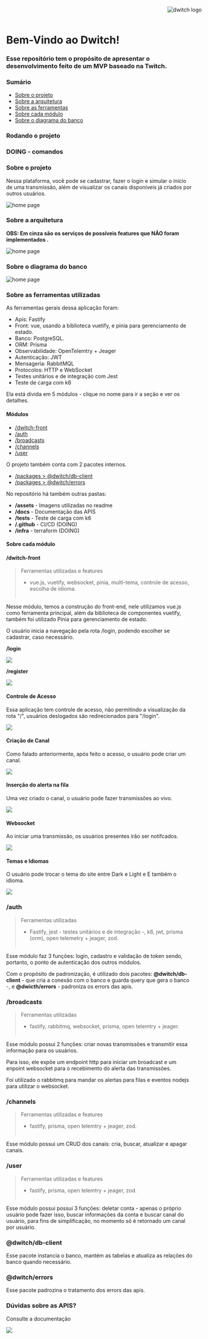 </br>
    <div style="width: 100vw; display:flex; justify-content:center;">
        <img  src="./assets/dwitch.png" alt="dwitch logo" />
    </div>
</br>

# Bem-Vindo ao Dwitch!

### Esse repositório tem o propósito de apresentar o desenvolvimento feito de um MVP baseado na Twitch.

### Sumário

- [Sobre o projeto](#sobre-o-projeto)
- [Sobre a arquitetura](#sobre-a-arquitetura)
- [Sobre as ferramentas](#sobre-as-ferramentas-utilizadas)
- [Sobre cada módulo](#sobre-cada-módulo)
- [Sobre o diagrama do banco](#sobre-o-diagrama-do-banco)


### Rodando o projeto

### **DOING - comandos**

### Sobre o projeto

Nessa plataforma, você pode se cadastrar, fazer o login e simular o inicio de uma transmissão, além de visualizar os canais disponíveis já criados por outros usuários.

<img src="./assets/home-has-channel.png" alt="home page" style="max-width: 800px;"/>

### Sobre a arquitetura

**OBS: Em cinza são os serviços de possíveis features que NÃO foram implementados .**

<img src="./assets/arquitetura.png" alt="home page" style="max-width: 800px;"/>

### Sobre o diagrama do banco 

<img src="./assets/database.png" alt="home page" style="max-width: 800px;"/>

### Sobre as ferramentas utilizadas

As ferramentas gerais dessa aplicação foram:
- Apis: Fastify
- Front: vue, usando a biblioteca vuetify, e pinia para gerenciamento de estado.
- Banco: PostgreSQL.
- ORM: Prisma
- Observabilidade: OpenTelemtry + Jeager
- Autenticação: JWT
- Mensageria: RabbitMQL
- Protocolos: HTTP e WebSocket
- Testes unitários e de integração com Jest
- Teste de carga com k6

Ela está divida em 5 módulos - clique no nome para ir a seção e ver os detalhes. 

#### Módulos

- [/dwitch-front](#dwitch-front)
- [/auth](#auth)
- [/broadcasts](#broadcasts)
- [/channels](#channels)
- [/user](#user)

O projeto também conta com 2 pacotes internos.

- [/packages > @dwitch/db-client](#@dwitch/db-client)
- [/packages > @dwitch/errors](#@dwitch/db-client)

No repositório há também outras pastas:

- **/assets** - Imagens utilizadas no readme
- **/docs** - Documentação das APIS
- **/tests** - Teste de carga com k6
- **/.github** - CI/CD (DOING)
- **/infra** - terraform (DOING)

#### Sobre cada módulo

#### /dwitch-front

> Ferramentas utilizadas e features
>
> - vue.js, vuetify, websocket, pinia, multi-tema, controle de acesso, escolha de idioma.
>   <br/><br/>

Nesse módulo, temos a construção do front-end, nele utilizamos vue.js como ferramenta principal, além da biblioteca de componentes vuetify, também foi utilizado Pinia para gerenciamento de estado.

O usuário inicia a navegação pela rota /login, podendo escolher se cadastrar, caso necessário.

**/login**

<img src="./assets/login.png" style="max-width: 800px;"/>

**/register**

<img src="./assets/register.png" style="max-width: 800px;"/>

#### Controle de Acesso

Essa aplicação tem controle de acesso, não permitindo a visualização da rota "/", usuários deslogados são redirecionados para "/login".

<img src="./assets/create-channel.png.png" style="max-width: 800px;"/>

#### Criação de Canal

Como falado anteriormente, após feito o acesso, o usuário pode criar um canal.

<img src="./assets/create-channel.png" style="max-width: 800px;"/>

#### Inserção do alerta na fila

Uma vez criado o canal, o usuário pode fazer transmissões ao vivo.

<img src="./assets/home-has-channel.png" style="max-width: 800px;"/>

#### Websocket

Ao iniciar uma transmissão, os usuários presentes irão ser notifcados.

<img src="./assets/websocket-pt.png" style="max-width: 800px;"/>

#### Temas e Idiomas

O usuário pode trocar o tema do site entre Dark e Light e E também o idioma.

<img src="./assets/home-white-has-channel.png" style="max-width: 800px;"/>


### /auth

> Ferramentas utilizadas
>
> - Fastify, jest - testes unitários e de integração -, k6, jwt, prisma (orm), open telemetry + jeager, zod.
>   <br/> <br/>

Esse módulo faz 3 funções: login, cadastro e validação de token sendo, portanto, o ponto de autenticação dos outros módulos.

Com o propósito de padronização, é utilizado dois pacotes: **@dwitch/db-client** - que cria a conexão com o banco e guarda query que gera o banco -, e **@dwicth/errors** - padroniza os errors das apis.

### /broadcasts

> Ferramentas utilizadas
>
> - fastify, rabbitmq, websocket, prisma, open telemtry + jeager.
>   <br/><br/>

Esse módulo possui 2 funções: criar novas transmissões e transmitir essa informação para os usuários.

Para isso, ele expõe um endpoint http para iniciar um broadcast e um enpoint websocket para o recebimento do alerta das transmissões.

Foi utilizado o rabbitmq para mandar os alertas para filas e eventos nodejs para utilizar o websocket.

### /channels

> Ferramentas utilizadas e features
>
> - fastify, prisma, open telemtry + jeager, zod.
>   <br/><br/>

Esse módulo possui um CRUD dos canais: cria, buscar, atualizar e apagar canais.

### /user

> Ferramentas utilizadas e features
>
> - fastify, prisma, open telemtry + jeager, zod.
>   <br/><br/>

Esse módulo possui possui 3 funções: deletar conta - apenas o próprio usuário pode fazer isso, buscar informações da conta e buscar canal do usuário, para fins de simplificação, no momento só é retornado um canal por usuário.

### @dwitch/db-client

Esse pacote instancia o banco, mantém as tabelas e atualiza as relações do banco quando necessário.

### @dwitch/errors

Esse pacote padrozina o tratamento dos errors das apis.

### Dúvidas sobre as APIS?

Consulte a documentação

<img src="./assets/docs.png" style="max-width: 800px;"/>
